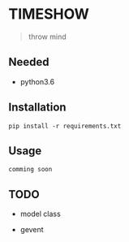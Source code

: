 # TIMESHOW

> throw mind

## Needed

-   python3.6

## Installation

    pip install -r requirements.txt

## Usage

    comming soon

## TODO

-   model class

-   gevent
